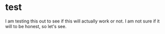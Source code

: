# test
I am testing this out to see if this will actually work or not. I am not sure if it will to be honest, so let's see.

